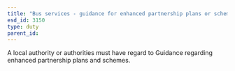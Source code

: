 ```yaml
---
title: "Bus services - guidance for enhanced partnership plans or schemes"
esd_id: 3150
type: duty
parent_id:  
---
```


A local authority or authorities must have regard to Guidance regarding enhanced partnership plans and schemes.

